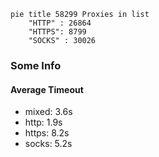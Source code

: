 
```mermaid
pie title 58299 Proxies in list
    "HTTP" : 26864
    "HTTPS": 8799
    "SOCKS" : 30026
```

### Some Info
#### Average Timeout

- mixed: 3.6s
- http: 1.9s
- https: 8.2s
- socks: 5.2s
